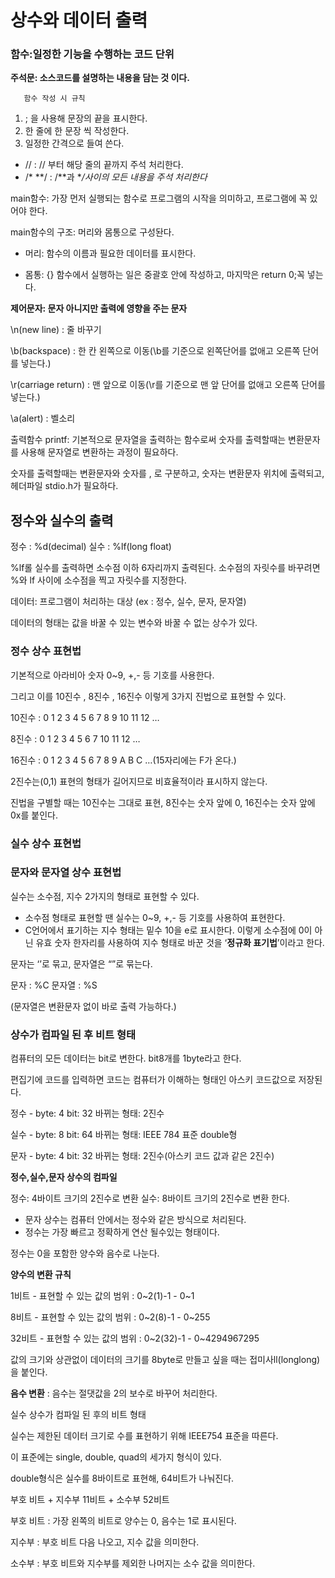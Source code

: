 # 상수와 데이터 출력

### 함수:일정한 기능을 수행하는 코드 단위

**주석문: 소스코드를 설명하는 내용을 담는 것 이다.**

       함수 작성 시 규칙

1. ; 을 사용해 문장의 끝을 표시한다.
2. 한 줄에 한 문장 씩 작성한다.
3. 일정한 간격으로 들여 쓴다.

- // : // 부터 해당 줄의 끝까지 주석 처리한다.
- /*   **/ :   /**과 **/사이의 모든 내용을 주석 처리한다*

main함수: 가장 먼저 실행되는 함수로 프로그램의 시작을 의미하고, 프로그램에 꼭 있어야 한다.

main함수의 구조: 머리와 몸통으로 구성돤다.

- 머리: 함수의 이름과 필요한 데이터를 표시한다.

- 몸통: {} 함수에서 실행하는 일은 중괄호 안에 작성하고, 마지막은 return 0;꼭 넣는다.

**제어문자: 문자 아니지만 출력에 영향을 주는 문자**

\n(new line) : 줄 바꾸기

\b(backspace) : 한 칸 왼쪽으로 이동(\b를 기준으로 왼쪽단어를 없애고 오른쪽 단어를 넣는다.)

\r(carriage return) : 맨 앞으로 이동(\r를 기준으로 맨 앞 단어를 없애고 오른쪽 단어를 넣는다.)

\a(alert) : 벨소리

출력함수 printf: 기본적으로 문자열을 출력하는 함수로써 숫자를 출력할때는 변환문자를 사용해 문자열로 변환하는 과정이 필요하다.

숫자를 출력할때는 변환문자와 숫자를 , 로 구분하고, 숫자는 변환문자 위치에 출력되고, 헤더파일 stdio.h가 필요하다.

## 정수와 실수의 출력

정수 : %d(decimal)    실수 : %lf(long float)

%lf롤 실수를 출력하면 소수점 이하 6자리까지 출력된다. 소수점의 자릿수를 바꾸려면 %와 lf 사이에 소수점을 찍고 자릿수를 지정한다.

데이터: 프로그램이 처리하는 대상 (ex : 정수, 실수, 문자, 문자열)

데이터의 형태는 값을 바꿀 수 있는 변수와 바꿀 수 없는 상수가 있다.

### 정수 상수 표현법

기본적으로 아라비아 숫자 0~9, +,- 등 기호를 사용한다.

그리고 이를 10진수 , 8진수 , 16진수 이렇게 3가지 진법으로 표현할 수 있다.

10진수 :  0 1 2 3 4 5 6 7 8 9 10 11 12 …

8진수 :  0 1 2 3 4 5 6 7 10 11 12 …

16진수 : 0 1 2 3 4 5 6 7 8 9 A B C …(15자리에는 F가 온다.)

2진수는(0,1) 표현의 형태가 길어지므로 비효율적이라 표시하지 않는다.

진법을 구별할 때는 10진수는 그대로 표현, 8진수는 숫자 앞에 0,  16진수는 숫자 앞에 0x를 붙인다.

### 실수 상수 표현법

### 문자와 문자열 상수 표현법

실수는 소수점, 지수 2가지의 형태로 표현할 수 있다.

- 소수점 형태로 표현할 땐 실수는  0~9, +,- 등 기호를 사용하여 표현한다.
- C언어에서 표기하는 지수 형태는 밑수 10을 e로 표시한다. 이렇게 소수점에 0이 아닌 유효 숫자 한자리를 사용하여 지수 형태로 바꾼 것을 ‘**정규화 표기법**’이라고 한다.

 문자는 ‘’로 묶고, 문자열은 “”로 묶는다.

 문자 : %C    문자열 : %S

 (문자열은 변환문자 없이 바로 출력 가능하다.)

                                      

### 상수가 컴파일 된 후 비트 형태

컴퓨터의 모든 데이터는 bit로 변한다.   bit8개를 1byte라고 한다.

편집기에 코드를 입력하면 코드는 컴퓨터가 이해하는 형태인 아스키 코드값으로 저장된다.

정수 - byte: 4  bit: 32 바뀌는 형태: 2진수

실수 - byte: 8  bit: 64 바뀌는 형태: IEEE 784 표준 double형

문자 - byte: 4  bit: 32 바뀌는 형태: 2진수(아스키 코드 값과 같은 2진수)

**정수,실수,문자 상수의 컴파일**

정수: 4바이트 크기의 2진수로 변환  실수: 8바이트 크기의 2진수로 변환  한다.

- 문자 상수는 컴퓨터 안에서는 정수와 같은 방식으로 처리된다.
- 정수는 가장 빠르고 정확하게 연산 될수있는 형태이다.

정수는 0을 포함한 양수와 음수로 나눈다.

**양수의 변환 규칙**

1비트 - 표현할 수 있는 값의 범위 : 0~2(1)-1 - 0~1

8비트 - 표현할 수 있는 값의 범위 : 0~2(8)-1 - 0~255

32비트 - 표현할 수 있는 값의 범위 : 0~2(32)-1 - 0~4294967295

값의 크기와 상관없이 데이터의 크기를 8byte로 만들고 싶을 때는 접미사ll(longlong)을 붙인다.

**음수 변환** : 음수는 절댓값을 2의 보수로 바꾸어 처리한다.

실수 상수가 컴파일 된 후의 비트 형태

실수는 제한된 데이터 크기로 수를 표현하기 위해 IEEE754 표준을 따른다.

이 표준에는 single, double, quad의 세가지 형식이 있다.

double형식은 실수를 8바이트로 표현해, 64비트가 나눠진다.

부호 비트 + 지수부 11비트 + 소수부 52비트

부호 비트 : 가장 왼쪽의 비트로 양수는 0, 음수는 1로 표시된다.

지수부 : 부호 비트 다음 나오고, 지수 값을 의미한다.

소수부 : 부호 비트와 지수부를 제외한 나머지는 소수 값을 의미한다.
